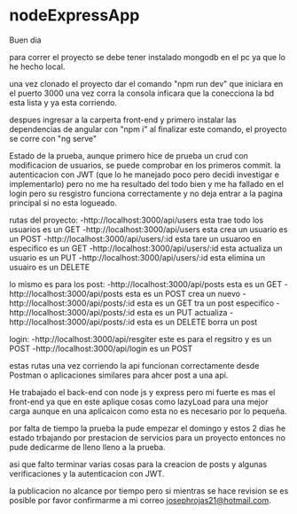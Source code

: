 # nodeExpressApp

Buen dia

para correr el proyecto se debe tener instalado mongodb en el pc ya que lo he hecho local.

una vez clonado el proyecto dar el comando "npm run dev" que iniciara en el puerto 3000 una vez corra la consola inficara que la conecciona la bd 
esta lista y ya esta corriendo.

despues ingresar a la carperta front-end y primero instalar las dependencias de angular con "npm i" al finalizar este comando, el proyecto se 
corre con "ng serve"

Estado de la prueba, aunque primero hice de prueba un crud con modificacion de usuarios, se puede comprobar en los primeros commit.
la autenticacion con JWT (que lo he manejado poco pero decidi investigar e implementarlo) pero no me ha resultado del todo bien y me ha fallado 
en el login pero su resgistro funciona correctamente y no deja entrar a la pagina principal si no esta logueado.

rutas del proyecto:
-http://localhost:3000/api/users esta trae todo los usuarios es un GET
-http://localhost:3000/api/users esta crea un usuario es un POST
-http://localhost:3000/api/users/:id esta tare un usuaroo en especifico es un GET
-http://localhost:3000/api/users/:id esta actualiza un usuario es un PUT
-http://localhost:3000/api/users/:id esta elimina un usuairo es un DELETE

lo mismo es para los post:
-http://localhost:3000/api/posts esta es un GET
-http://localhost:3000/api/posts esta es un POST crea un nuevo
-http://localhost:3000/api/posts/:id esta es un GET tra un post especifico
-http://localhost:3000/api/posts/:id esta es un PUT actualiza
-http://localhost:3000/api/posts/:id esta es un DELETE borra un post

login:
-http://localhost:3000/api/resgiter este es para el regsitro y es un POST
-http://localhost:3000/api/login es un POST 

estas rutas una vez corriendo la api funcionan correctamente desde Postman o aplicaciones similares para ahcer post a una api.

He trabajado el back-end con node js y express pero mi fuerte es mas el front-end ya que en este aplique cosas como lazyLoad para una mejor carga aunque en
una aplicaicon como esta no es necesario por lo pequeña.

por falta de tiempo la prueba la pude empezar el domingo y estos 2 dias he estado trbajando por prestacion de servicios para un proyecto entonces no pude dedicarme de lleno
lleno a la prueba.

asi que falto terminar varias cosas para la creacion de posts y algunas verificaciones y la autenticacion con JWT.

la publicacion no alcance por tiempo pero si mientras se hace revision se es posible por favor confirmarme a mi correo josephrojas21@hotmail.com.
